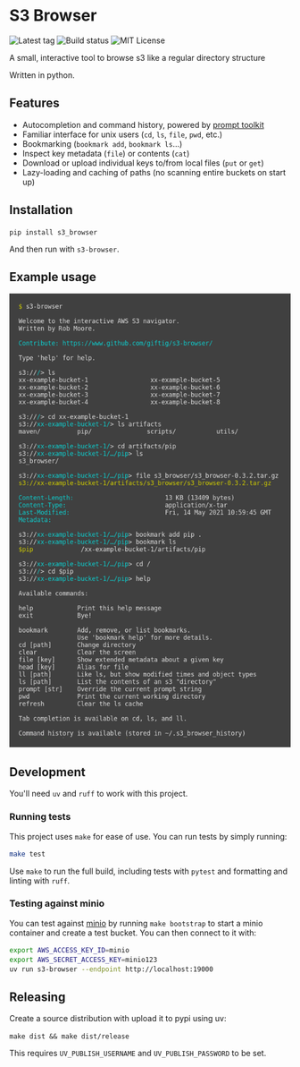 # S3 Browser

![Latest tag](https://img.shields.io/github/v/tag/giftig/s3-browser)
![Build status](https://github.com/giftig/s3-browser/actions/workflows/build.yml/badge.svg)
![MIT License](https://img.shields.io/github/license/giftig/s3-browser)

A small, interactive tool to browse s3 like a regular directory structure

Written in python.

## Features
  * Autocompletion and command history, powered by [prompt toolkit][prompt-toolkit]
  * Familiar interface for unix users (`cd`, `ls`, `file`, `pwd`, etc.)
  * Bookmarking (`bookmark add`, `bookmark ls`...)
  * Inspect key metadata (`file`) or contents (`cat`)
  * Download or upload individual keys to/from local files (`put` or `get`)
  * Lazy-loading and caching of paths (no scanning entire buckets on start up)

## Installation

`pip install s3_browser`

And then run with `s3-browser`.

## Example usage

![Usage example][usage-1]

## Development

You'll need `uv` and `ruff` to work with this project.

### Running tests

This project uses `make` for ease of use. You can run tests by simply running:

```bash
make test
```

Use `make` to run the full build, including tests with `pytest` and formatting and
linting with `ruff`.

### Testing against minio

You can test against [minio](https://github.com/minio/minio) by running `make bootstrap` to start
a minio container and create a test bucket. You can then connect to it with:

```bash
export AWS_ACCESS_KEY_ID=minio
export AWS_SECRET_ACCESS_KEY=minio123
uv run s3-browser --endpoint http://localhost:19000
```

## Releasing

Create a source distribution with upload it to pypi using uv:

`make dist && make dist/release`

This requires `UV_PUBLISH_USERNAME` and `UV_PUBLISH_PASSWORD` to be set.

[prompt-toolkit]: https://python-prompt-toolkit.readthedocs.io/en/master/
[usage-1]: readme-resources/usage-1.png "Usage example"
